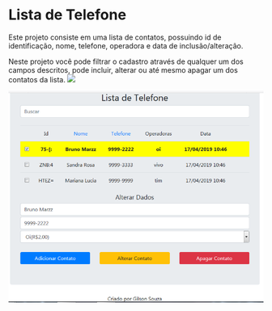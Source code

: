 # Lista de Telefone

 Este projeto consiste em uma lista de contatos, possuindo id de identificação, nome, telefone, operadora e data de inclusão/alteração.

  Neste projeto você pode filtrar o cadastro através de qualquer um dos campos descritos, pode incluir, alterar ou até mesmo apagar um dos contatos da lista.
  ![](https://nodejs.org/en/download/)

  ![](https://github.com/gilsonroberto/testePP/blob/master/backend/header.PNG)
  
